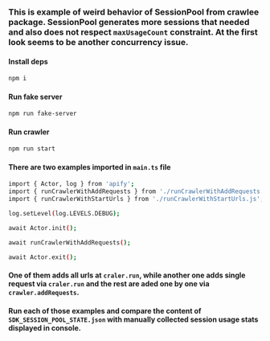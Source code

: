 ### This is example of weird behavior of SessionPool from crawlee package. SessionPool generates more sessions that needed and also does not respect `maxUsageCount` constraint. At the first look seems to be another concurrency issue.
#### Install deps 
```sh
npm i
```
#### Run fake server 
```sh
npm run fake-server 
```

#### Run crawler
```sh
npm run start
```


#### There are two examples imported in `main.ts` file
```sh
import { Actor, log } from 'apify';
import { runCrawlerWithAddRequests } from './runCrawlerWithAddRequests.js';
import { runCrawlerWithStartUrls } from './runCrawlerWithStartUrls.js';

log.setLevel(log.LEVELS.DEBUG);

await Actor.init();

await runCrawlerWithAddRequests();

await Actor.exit();

```
#### One of them adds all urls at `craler.run`, while another one adds single request via `craler.run` and the rest are aded one by one via `crawler.addRequests`.
#### Run each of those examples and compare the content of `SDK_SESSION_POOL_STATE.json` with manually collected session usage stats displayed in console.
